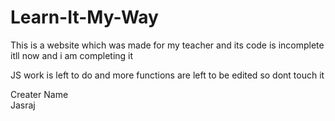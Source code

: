 # Learn-It-My-Way
This is a website which was made for my teacher and its code is incomplete itll now and i am completing it <br>

JS work is left to do and more functions are left to be edited so dont touch it
<br>

Creater Name <br>
Jasraj 
